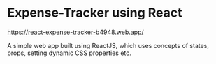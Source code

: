 # Expense-Tracker using React
https://react-expense-tracker-b4948.web.app/

A simple web app built using ReactJS, which uses concepts of states, props, setting dynamic CSS properties etc.
